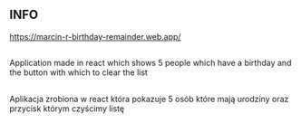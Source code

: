 ## INFO
https://marcin-r-birthday-remainder.web.app/
##
Application made in react which shows 5 people
which have a birthday and the button with which to clear the list
##
Aplikacja zrobiona w react która pokazuje 5 osób 
które mają urodziny oraz przycisk którym czyścimy listę 




